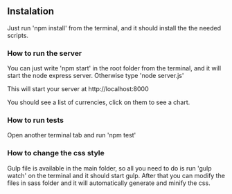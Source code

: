 ## Instalation

Just run 'npm install' from the terminal, and it should install the the needed scripts.

### How to run the server

You can just write 'npm start' in the root folder from the terminal, and it will start the node express server. Otherwise type 'node server.js'

This will start your server at http://localhost:8000

You should see a list of currencies, click on them to see a chart.

### How to run tests

Open another terminal tab and run 'npm test'

### How to change the css style

Gulp file is available in the main folder, so all you need to do is run 'gulp watch' on the terminal and it should start gulp. After that you can modify the files in sass folder and it will automatically generate and minify the css.